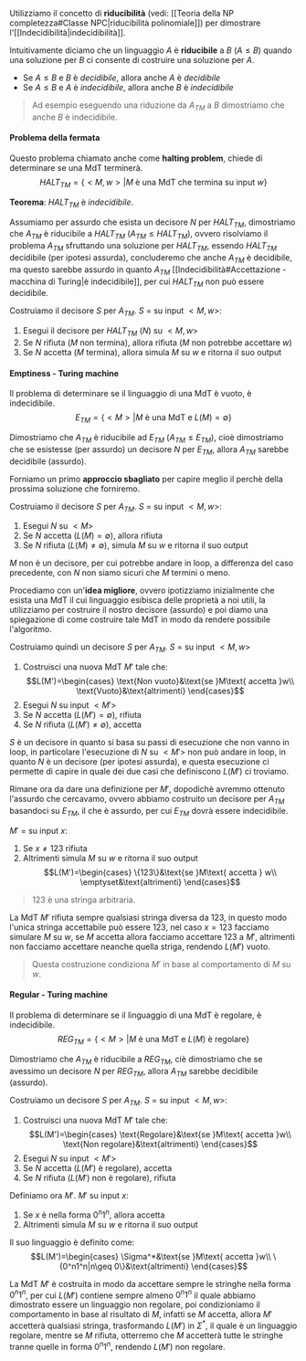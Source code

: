 Utilizziamo il concetto di **riducibilità** (vedi: [[Teoria della NP completezza#Classe NPC|riducibilità polinomiale]]) per dimostrare l'[[Indecidibilità|indecidibilità]].

Intuitivamente diciamo che un linguaggio $A$ è **riducibile** a $B$ ($A\leq B$) quando una soluzione per $B$ ci consente di costruire una soluzione per $A$.
- Se $A\leq B$ e $B$ è _decidibile_, allora anche $A$ è _decidibile_
- Se $A\leq B$ e $A$ è _indecidibile_, allora anche $B$ è _indecidibile_
>Ad esempio eseguendo una riduzione da $A_{TM}$ a $B$ dimostriamo che anche $B$ è indecidibile.

#### Problema della fermata
Questo problema chiamato anche come **halting problem**, chiede di determinare se una MdT terminerà.
$$HALT_{TM}=\{<M,w>|M\text{ è una MdT che termina su input }w\}$$

**Teorema**: $HALT_{TM}$ è _indecidibile_.

Assumiamo per assurdo che esista un decisore $N$ per $HALT_{TM}$, dimostriamo che $A_{TM}$ è riducibile a $HALT_{TM}$ ($A_{TM}\leq HALT_{TM}$), ovvero risolviamo il problema $A_{TM}$ sfruttando una soluzione per $HALT_{TM}$, essendo $HALT_{TM}$ decidibile (per ipotesi assurda), concluderemo che anche $A_{TM}$ è decidibile, ma questo sarebbe assurdo in quanto $A_{TM}$ [[Indecidibilità#Accettazione - macchina di Turing|è indecidibile]], per cui $HALT_{TM}$ non può essere decidibile.

Costruiamo il decisore $S$ per $A_{TM}$.
$S$ = su input $<M,w>$:
1. Esegui il decisore per $HALT_{TM}$ ($N$) su $<M,w>$
2. Se $N$ rifiuta ($M$ non termina), allora rifiuta ($M$ non potrebbe accettare $w$)
3. Se $N$ accetta ($M$ termina), allora simula $M$ su $w$ e ritorna il suo output

#### Emptiness - Turing machine
Il problema di determinare se il linguaggio di una MdT è vuoto, è indecidibile.
$$E_{TM}=\{<M>|M\text{ è una MdT e }L(M)=\emptyset\}$$

Dimostriamo che $A_{TM}$ è riducibile ad $E_{TM}$ ($A_{TM}\leq E_{TM}$), cioè dimostriamo che se esistesse (per assurdo) un decisore $N$ per $E_{TM}$, allora $A_{TM}$ sarebbe decidibile (assurdo).

Forniamo un primo **approccio sbagliato** per capire meglio il perchè della prossima soluzione che forniremo.

Costruiamo il decisore $S$ per $A_{TM}$.
$S$ = su input $<M,w>$:
1. Esegui $N$ su $<M>$
2. Se $N$ accetta ($L(M)=\emptyset$), allora rifiuta
3. Se $N$ rifiuta ($L(M)\neq\emptyset$), simula $M$ su $w$ e ritorna il suo output

$M$ non è un decisore, per cui potrebbe andare in loop, a differenza del caso precedente, con $N$ non siamo sicuri che $M$ termini o meno.

Procediamo con un'**idea migliore**, ovvero ipotizziamo inizialmente che esista una MdT il cui linguaggio esibisca delle proprietà a noi utili, la utilizziamo per costruire il nostro decisore (assurdo) e poi diamo una spiegazione di come costruire tale MdT in modo da rendere possibile l'algoritmo.

Costruiamo quindi un decisore $S$ per $A_{TM}$.
$S$ = su input $<M,w>$
1. Costruisci una nuova MdT $M'$ tale che:
$$L(M')=\begin{cases}
\text{Non vuoto}&\text{se }M\text{ accetta }w\\
\text{Vuoto}&\text{altrimenti}
\end{cases}$$
2. Esegui $N$ su input $<M'>$
3. Se $N$ accetta ($L(M')=\emptyset$), rifiuta
4. Se $N$ rifiuta ($L(M')\neq\emptyset$), accetta

$S$ è un decisore in quanto si basa su passi di esecuzione che non vanno in loop, in particolare l'esecuzione di $N$ su $<M'>$ non può andare in loop, in quanto $N$ è un decisore (per ipotesi assurda), e questa esecuzione ci permette di capire in quale dei due casi che definiscono $L(M')$ ci troviamo.

Rimane ora da dare una definizione per $M'$, dopodichè avremmo ottenuto l'assurdo che cercavamo, ovvero abbiamo costruito un decisore per $A_{TM}$ basandoci su $E_{TM}$, il che è assurdo, per cui $E_{TM}$ dovrà essere indecidibile.

$M'$ = su input $x$:
1. Se $x\neq 123$ rifiuta
2. Altrimenti simula $M$ su $w$ e ritorna il suo output
$$L(M')=\begin{cases}
\{123\}&\text{se }M\text{ accetta } w\\
\emptyset&\text{altrimenti}
\end{cases}$$
>$123$ è una stringa arbitraria.

La MdT $M'$ rifiuta sempre qualsiasi stringa diversa da $123$, in questo modo l'unica stringa accettabile può essere $123$, nel caso $x=123$ facciamo simulare $M$ su $w$, se $M$ accetta allora facciamo accettare $123$ a $M'$, altrimenti non facciamo accettare neanche quella striga, rendendo $L(M')$ vuoto.
>Questa costruzione condiziona $M'$ in base al comportamento di $M$ su $w$. 
#### Regular - Turing machine
Il problema di determinare se il linguaggio di una MdT è regolare, è indecidibile.
$$REG_{TM}=\{<M>|M\text{ è una MdT e }L(M)\text{ è regolare}\}$$

Dimostriamo che $A_{TM}$ è riducibile a $REG_{TM}$, ciè dimostriamo che se avessimo un decisore $N$ per $REG_{TM}$, allora $A_{TM}$ sarebbe decidibile (assurdo).

Costruiamo un decisore $S$ per $A_{TM}$.
$S$ = su input $<M,w>$:
1. Costruisci una nuova MdT $M'$ tale che:
$$L(M')=\begin{cases}
\text{Regolare}&\text{se }M\text{ accetta }w\\
\text{Non regolare}&\text{altrimenti}
\end{cases}$$
2. Esegui $N$ su input $<M'>$
3. Se $N$ accetta ($L(M')$ è regolare), accetta
4. Se $N$ rifiuta ($L(M')$ non è regolare), rifiuta

Definiamo ora $M'$.
$M'$ su input $x$:
1. Se $x$ è nella forma $0^n1^n$, allora accetta
2. Altrimenti simula $M$ su $w$ e ritorna il suo output

Il suo linguaggio è definito come:
$$L(M')=\begin{cases}
\Sigma^*&\text{se }M\text{ accetta }w\\
\{0^n1^n|n\geq 0\}&\text{altrimenti}
\end{cases}$$

La MdT $M'$ è costruita in modo da accettare sempre le stringhe nella forma $0^n1^n$, per cui $L(M')$ contiene sempre almeno $0^n1^n$ il quale abbiamo dimostrato essere un linguaggio non regolare, poi condizioniamo il comportamento in base al risultato di $M$, infatti se $M$ accetta, allora $M'$ accetterà qualsiasi stringa, trasformando $L(M')$ in $\Sigma^*$, il quale è un linguaggio regolare, mentre se $M$ rifiuta, otterremo che $M$ accetterà tutte le stringhe tranne quelle in forma $0^n1^n$, rendendo $L(M')$ non regolare.



